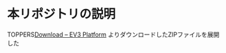 # 本リポジトリの説明
TOPPERS[Download – EV3 Platform](http://dev.toppers.jp/trac_user/ev3pf/wiki/Download) よりダウンロードしたZIPファイルを展開した
